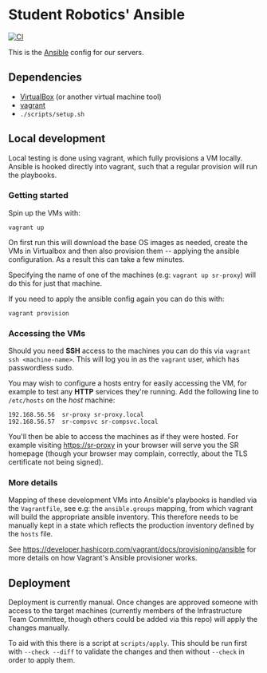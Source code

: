 # Student Robotics' Ansible

[![CI](https://github.com/RealOrangeOne/srobo-server-web/actions/workflows/ci.yml/badge.svg)](https://github.com/RealOrangeOne/srobo-server-web/actions/workflows/ci.yml)

This is the [Ansible](https://docs.ansible.com/) config for our servers.

## Dependencies

- [VirtualBox](https://www.virtualbox.org/) (or another virtual machine tool)
- [vagrant](https://www.vagrantup.com/)
- `./scripts/setup.sh`

## Local development

Local testing is done using vagrant, which fully provisions a VM locally. Ansible is hooked directly into vagrant, such that a regular provision will run the playbooks.

### Getting started

Spin up the VMs with:

```
vagrant up
```

On first run this will download the base OS images as needed, create the VMs in
Virtualbox and then also provision them -- applying the ansible configuration.
As a result this can take a few minutes.

Specifying the name of one of the machines (e.g: `vagrant up sr-proxy`) will
do this for just that machine.

If you need to apply the ansible config again you can do this with:

```
vagrant provision
```

### Accessing the VMs

Should you need **SSH** access to the machines you can do this via `vagrant ssh <machine-name>`.
This will log you in as the `vagrant` user, which has passwordless sudo.

You may wish to configure a hosts entry for easily accessing the VM, for example
to test any **HTTP** services they're running. Add the following line to
`/etc/hosts` on the *host* machine:

```
192.168.56.56  sr-proxy sr-proxy.local
192.168.56.57  sr-compsvc sr-compsvc.local
```

You'll then be able to access the machines as if they were hosted. For example
visiting <https://sr-proxy> in your browser will serve you the SR homepage
(though your browser may complain, correctly, about the TLS certificate not
being signed).

### More details

Mapping of these development VMs into Ansible's playbooks is handled via the `Vagrantfile`, see e.g: the `ansible.groups` mapping, from which vagrant will build the appropriate ansible inventory. This therefore needs to be manually kept in a state which reflects the production inventory defined by the `hosts` file.

See <https://developer.hashicorp.com/vagrant/docs/provisioning/ansible> for more details on how Vagrant's Ansible provisioner works.

## Deployment

Deployment is currently manual. Once changes are approved someone with access to
the target machines (currently members of the Infrastructure Team Committee,
though others could be added via this repo) will apply the changes manually.

To aid with this there is a script at `scripts/apply`. This should be run first
with `--check --diff` to validate the changes and then without `--check` in
order to apply them.
